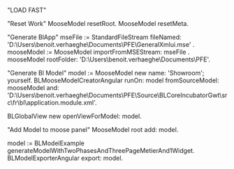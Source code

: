 "LOAD FAST"

"Reset Work"
MooseModel resetRoot.
MooseModel resetMeta.

"Generate BlApp"
mseFile := StandardFileStream fileNamed: 'D:\Users\benoit.verhaeghe\Documents\PFE\GeneralXmlui.mse' .
mooseModel := MooseModel importFromMSEStream: mseFile .
mooseModel rootFolder: 'D:\Users\benoit.verhaeghe\Documents\PFE\'.

"Generate Bl Model"
model := MooseModel new name: 'Showroom'; yourself.
BLMooseModelCreatorAngular runOn: model fromSourceModel: mooseModel and:  'D:\Users\benoit.verhaeghe\Documents\PFE\Source\BLCoreIncubatorGwt\src\fr\bl\application.module.xml'.

BLGlobalView new openViewForModel: model.

"Add Model to moose panel"
MooseModel root add: model.

model := BLModelExample generateModelWithTwoPhasesAndThreePageMetierAnd1Widget.
BLModelExporterAngular export: model.